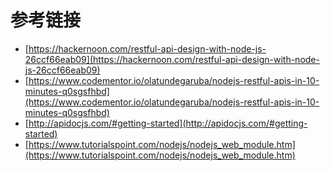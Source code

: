 # 参考链接

- [https://hackernoon.com/restful-api-design-with-node-js-26ccf66eab09](https://hackernoon.com/restful-api-design-with-node-js-26ccf66eab09)
- [https://www.codementor.io/olatundegaruba/nodejs-restful-apis-in-10-minutes-q0sgsfhbd](https://www.codementor.io/olatundegaruba/nodejs-restful-apis-in-10-minutes-q0sgsfhbd)
- [http://apidocjs.com/#getting-started](http://apidocjs.com/#getting-started)
- [https://www.tutorialspoint.com/nodejs/nodejs_web_module.htm](https://www.tutorialspoint.com/nodejs/nodejs_web_module.htm)